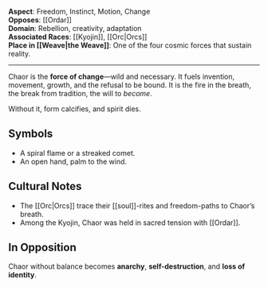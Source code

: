 **Aspect**: Freedom, Instinct, Motion, Change  
**Opposes**: [[Ordar]]  
**Domain**: Rebellion, creativity, adaptation  
**Associated Races**: [[Kyojin]], [[Orc|Orcs]]  
**Place in [[Weave|the Weave]]**: One of the four cosmic forces that sustain reality.

---

Chaor is the **force of change**—wild and necessary. It fuels invention, movement, growth, and the refusal to be bound. It is the fire in the breath, the break from tradition, the will to *become*.

Without it, form calcifies, and spirit dies.

## Symbols
- A spiral flame or a streaked comet.
- An open hand, palm to the wind.

## Cultural Notes
- The [[Orc|Orcs]] trace their [[soul]]-rites and freedom-paths to Chaor’s breath.
- Among the Kyojin, Chaor was held in sacred tension with [[Ordar]].

## In Opposition
Chaor without balance becomes **anarchy**, **self-destruction**, and **loss of identity**.
